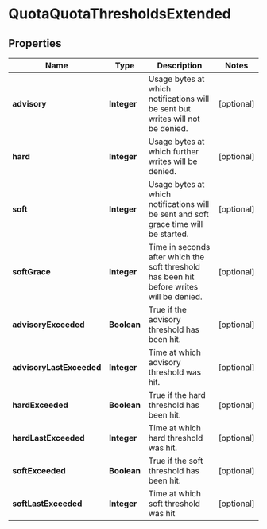 
# QuotaQuotaThresholdsExtended

## Properties
Name | Type | Description | Notes
------------ | ------------- | ------------- | -------------
**advisory** | **Integer** | Usage bytes at which notifications will be sent but writes will not be denied. |  [optional]
**hard** | **Integer** | Usage bytes at which further writes will be denied. |  [optional]
**soft** | **Integer** | Usage bytes at which notifications will be sent and soft grace time will be started. |  [optional]
**softGrace** | **Integer** | Time in seconds after which the soft threshold has been hit before writes will be denied. |  [optional]
**advisoryExceeded** | **Boolean** | True if the advisory threshold has been hit. |  [optional]
**advisoryLastExceeded** | **Integer** | Time at which advisory threshold was hit. |  [optional]
**hardExceeded** | **Boolean** | True if the hard threshold has been hit. |  [optional]
**hardLastExceeded** | **Integer** | Time at which hard threshold was hit. |  [optional]
**softExceeded** | **Boolean** | True if the soft threshold has been hit. |  [optional]
**softLastExceeded** | **Integer** | Time at which soft threshold was hit |  [optional]



